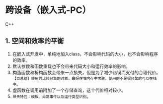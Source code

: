 # 跨设备（嵌入式-PC）


C++

## 1. 空间和效率的平衡

1. 在嵌入式开发中，单纯地加入class，不会影响代码的大小，也不会影响程序的效率。
2. 默认参数和函数重载也不会带来代码大小和运行效率的影响。
3. 构造函数和析构函数会带来一点损失，但是为了减少错误而支付的合理代价。`【自总结】使用的比较频繁的对象，最好在堆内存中常驻。使用的不是很频繁的可以在栈中`。
4. 虚函数在调用前附加了一个存储查询，这个代价相对较小。
5. `昂贵特性：模板、异常事件以及运行类型识别`。

